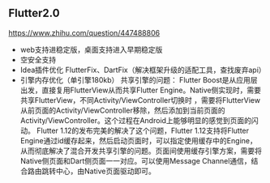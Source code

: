 ## Flutter2.0
https://www.zhihu.com/question/447488806
* web支持进稳定版，桌面支持进入早期稳定版
* 空安全支持
* Idea插件优化 FlutterFix、DartFix（解决框架升级的适配工具，查找废弃api）
* 引擎内存优化（单引擎180kb）
共享引擎的问题：
Flutter Boost是从应用层出发，直接复用FlutterView从而共享Flutter Engine。Native侧实现时，需要共享FlutterView，不同Activity/ViewController切换时
，需要将FlutterView从前页面的Activity/ViewController移除，然后添加到当前页面的Activity/ViewController。这个过程在Android上能够明显的感觉到页面的闪动。
Flutter 1.12的发布完美的解决了这个问题，Flutter 1.12支持将Flutter Engine通过id缓存起来，然后启动页面时，可以指定使用缓存中的Engine，
从而彻底解决了混合开发共享引擎的问题。页面间使用缓存引擎方案，需要将Native侧页面和Dart侧页面一一对应。可以使用Message Channel通信，结合路由跳转中心，由Native页面驱动即可。
